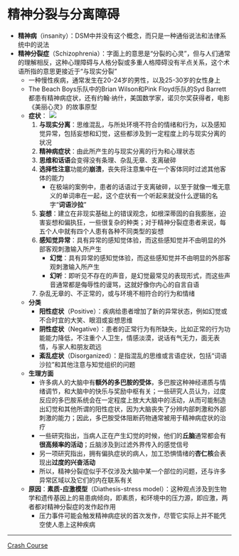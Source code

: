# 精神分裂与分离障碍
* **精神病**（insanity）：DSM中并没有这个概念，而只是一种通俗说法和法律系统中的说法
* **精神分裂症**（Schizophrenia）：字面上的意思是“分裂的心灵”，但与人们通常的理解相反，这种心理障碍与人格分裂或多重人格障碍没有半点关系，这个术语所指的意思更接近于“与现实分裂”
  * 一种慢性疾病，通常发生在20-24岁的男性，以及25-30岁的女性身上
  * The Beach Boys乐队中的Brian Wilson和Pink Floyd乐队的Syd Barrett都患有精神病症状，还有约翰·纳什，美国数学家，诺贝尔奖获得者，电影《美丽心灵》的故事原型
  * **症状**：
![](images/Schizophrenia.png)
    1. **与现实分离**：思维混乱，与所处环境不符合的情绪和行为，以及感知觉异常，包括妄想和幻觉，这些都涉及到一定程度上的与现实分离的状况
    2. **精神病症状**：由此所产生的与现实分离的行为和心理状态
    3. **思维和话语**会变得没有条理、杂乱无章、支离破碎
    4. **选择性注意**功能的**崩溃**，丧失将注意集中在一个客体同时过滤其他客体的能力
       * 在极端的案例中，患者的话语过于支离破碎，以至于就像一堆无意义的单词串在一起，这个症状有一个听起来就没什么逻辑的名字“**词语沙拉**”
    5. **妄想**：建立在非现实基础上的错误观念，如根深蒂固的自我膨胀，迫害妄想和偏执狂，一些很复杂的种类；对于精神分裂症患者来说，每五个人中就有四个人患有各种不同类型的妄想
    6. **感知觉异常**：具有异常的感知觉体验，而这些感知觉并不由明显的外部客观刺激输入所产生
       * **幻觉**：具有异常的感知觉体验，而这些感知觉并不由明显的外部客观刺激输入所产生
       * **幻听**：即听见不存在的声音，是幻觉最常见的表现形式，而这些声音通常都是侮辱性的谩骂，这就好像你内心的自言自语
    7. 杂乱无章的、不正常的，或与环境不相符合的行为和情绪
  * **分类**
    * **阳性症状**（Positive）：疾病给患者增加了新的异常状态，例如幻觉或不合时宜的大笑、眼泪或妄想思维
    * **阴性症状**（Negative）：患者的正常行为有所缺失，比如正常的行为功能能力降低，不注重个人卫生，情感淡漠，说话有气无力，面无表情，与家人和朋友疏远
    * **紊乱症状**（Disorganized）：是指混乱的思维或言语症状，包括“词语沙拉”和其他注意与知觉组织的问题
  * **生理方面**
    * 许多病人的大脑中有**额外的多巴胺的受体**，多巴胺这种神经递质与情绪调节，和大脑中的快乐与奖励中枢有关；一些研究人员认为，过度反应的多巴胺系统会在一定程度上放大大脑中的活动，从而可能制造出幻觉和其他所谓的阳性症状，因为大脑丧失了分辨内部刺激和外部刺激的能力；因此，多巴胺受体阻断药物通常被用于精神病症状的治疗
    * 一些研究指出，当病人正在产生幻觉的时候，他们的**丘脑**通常都会有**很高频率的活动**；丘脑涉及到过滤外界传入的感觉信号
    * 另一项研究指出，拥有偏执症状的病人，加工恐惧情绪的**杏仁核**会表现出**过度的兴奋活动**
    * 所以，精神分裂症似乎不仅涉及大脑中某一个部位的问题，还与许多异常区域以及它们的内在联系有关
  * **原因**：**素质-应激模型**（Diathesis-stress model）：这种观点涉及到生物学和遗传基因上的易患病倾向，即素质，和环境中的压力源，即应激，两者都对精神分裂症的发作起作用
    * 压力事件可能会触发精神病症状的首次发作，尽管它实际上并不能凭空使人患上这种疾病
---
[Crash Course](https://www.bilibili.com/video/BV1Ax411N75Q?p=33)


  
  

